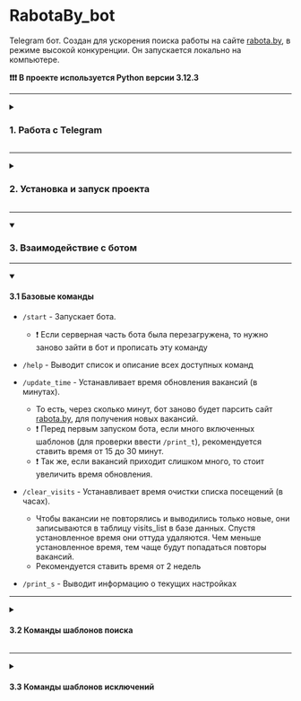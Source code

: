# RabotaBy_bot

Telegram бот. Создан для ускорения поиска работы на сайте [rabota.by](https://rabota.by/), в режиме высокой конкуренции.
Он запускается локально на компьютере.

**❗❗❗ В проекте используется Python версии 3.12.3**

--- 
<details>
<summary><h3> 1. Работа с Telegram </h3></summary>

#### Создаём своего бота в Telegram
[Инструкция](https://core.telegram.org/bots/features#creating-a-new-bot)

#### Создание меню специальных команд для работы с ботом
- Введите команду `/setcommands` в [BotFather](https://t.me/BotFather)
- Выберете бота, которому нужно добавить команды
- Скопируйте все команды из файла `list_commands.md` в чат с BotFather и отправьте

#### Загрузка аватарки бота
- Введите команду `/setuserpic` в [BotFather](https://t.me/BotFather)
- Загрузите картинку `rabotaBY.jpg` без сжатия

</details>

--- 
<details>
<summary><h3> 2. Установка и запуск проекта </h3></summary>

```sh
# CodeBerg
git clone https://codeberg.org/femto/RabotaBy_bot.git
# или GitHub
git clone https://github.com/AnDsergey13/RabotaBy_bot.git
```

#### Откройте папку с проектом
```sh
cd RabotaBy_bot
```

#### Создание виртуальной среды (Linux)
```sh
python -m venv .venv
```

#### Откройте в удобном редакторе файл `.venv/bin/activate` (Linux)
Добавьте в конец файла следующие переменные окружения для `Bash` оболочки
```sh
## Telegram.py

# Пример: API_TELEGRAM_KEY="1111111111:AВKnNB61ehWUKnNBehWUIFXhWic_b8KnNBhW"
API_TELEGRAM_KEY="ваш ключ"
export API_TELEGRAM_KEY

# Пример: USER_ID="121212121"
USER_ID="ваш ID в Telegram"
export USER_ID

## Data.py
DB_HOST="localhost"
export DB_HOST

DB_PORT="5432"
export DB_PORT

# Пример: DB_NAME="db_rabota_by_bot"
DB_NAME="имя создаваемой базы данных"
export DB_NAME

# Пример: DB_USER="postgres"
DB_USER="имя пользователя для базы данных"
export DB_USER

# Пример: DB_PASSWORD="1111111"
DB_PASSWORD="ваш пароль от базы данных"
export DB_PASSWORD
```
для `Fish` оболочки открываем файл `.venv/bin/activate.fish` и добавляем следующие строки
```sh
## Telegram.py
# Пример: set -x API_TELEGRAM_KEY "1111111111:AВKnNB61ehWUKnNBehWUIFXhWic_b8KnNBhW"
set -x API_TELEGRAM_KEY "ваш ключ"
# Пример: set -x USER_ID "121212121"
set -x USER_ID "ваш ID в Telegram"

# Data.py
set -x DB_HOST "localhost"
set -x DB_PORT "5432"
# Пример: set -x DB_NAME "db_rabota_by_bot"
set -x DB_NAME "имя создаваемой базы данных"
# Пример: set -x DB_USER "postgres"
set -x DB_USER "имя пользователя для базы данных"
# Пример: set -x DB_PASSWORD "1111111"
set -x DB_PASSWORD "ваш пароль от базы данных"
```

#### Активация виртуальной среды (Linux)
```sh
# bash
source .venv/bin/activate
# или fish
source .venv/bin/activate.fish
```

#### Установка необходимых зависимостей
```sh
pip install -r requirements.txt 
```

### Запуск программы
```sh
python Telegram.py
```
</details>

--- 
<details open>
<summary><h3> 3. Взаимодействие с ботом </h3></summary>

--- 

<details open>
<summary><h4> 3.1 Базовые команды </h4></summary>

- `/start` - Запускает бота. 
	- ❗ Если серверная часть бота была перезагружена, то нужно заново зайти в бот и прописать эту команду
- `/help` - Выводит список и описание всех доступных команд

- `/update_time` - Устанавливает время обновления вакансий (в минутах). 
	- То есть, через сколько минут, бот заново будет парсить сайт [rabota.by](https://rabota.by/), для получения новых вакансий.
	- ❗ Перед первым запуском бота, если много включенных шаблонов (для проверки ввести `/print_t`), рекомендуется ставить время от 15 до 30 минут.
	- ❗ Так же, если вакансий приходит слишком много, то стоит увеличить время обновления.
- `/clear_visits` - Устанавливает время очистки списка посещений (в часах).
	- Чтобы вакансии не повторялись и выводились только новые, они записываются в таблицу visits_list в базе данных. Спустя установленное время они оттуда удаляются. Чем меньше установленное время, тем чаще будут попадаться повторы вакансий.
	- Рекомендуется ставить время от 2 недель
- `/print_s` - Выводит информацию о текущих настройках
</details>

--- 

<details>
<summary><h4> 3.2 Команды шаблонов поиска </h4></summary>

*Шаблон поиска*, это url по которому будут искаться вакансии
- Пример url: https://rabota.by/search/vacancy?search_period=1&area=1002&experience=noExperience&search_field=name&search_field=company_name&search_field=description&text=manager&enable_snippets=false
	- Расшифровка примера. Поиск по:
		- Cлову "manager"
		- Вакансии только "за сутки"
		- Вакансии только "без опыта работы"
- Шаблон поиска можно получить, просто скопировав адресную строку в браузере

- `/add_t`- Добавить шаблон поиска, по которому нужно искать вакансии.
	- У каждого шаблона нужно указать слово-ключ. Оно необходимо для понимания, какой шаблон за что отвечает
	- Так же, для удобства, указанное слово-ключ будет выводиться в виде тега в боте.
	- Пример вывода: #manager
- `/del_t` - Удалить шаблон поиска по указанному номеру
	- Номер шаблона можно узнать командой `/print_t`
- `/state_t` - Установить состояние для шаблона для парсинга сайта
	- Есть 2 состояния шаблона
		- 1(или 🟢) - это значит, что по данному шаблону парсится сайт.
		- 0(или 🔴) - это значит, что по данному шаблону сайт не парсится.
	- По умолчанию, при добавлении нового шаблона поиска `/add_t`, значение устанавливается в 1(или 🟢)
- `/print_t` - Вывести все шаблоны поиска
</details>

--- 

<details>
<summary><h4> 3.3 Команды шаблонов исключений </h4></summary>

*Шаблон исключения*, это url вакансии, которая нежелательна для появления в боте
- При добавлении url исключения, рекомендуется удалить лишнее
	- Правильно https://rabota.by/vacancy/89010007
	- Не правильно https://rabota.by/vacancy/89010007?query=manager&hhtmFrom=vacancy_search_list

- `/add_b` - Добавить исключение в чёрный список
	- У каждого исключения нужно указать слово-ключ. Для удобства, обычно, это название вакансии и компании
	- Пример слово-ключа: `Manager -> Lenta GOG`
- `/del_b` - Удалить исключение из чёрного списка
	- Номер исключения можно узнать командой `/print_b`
- `/state_b` - Установить состояние для исключения
	- Есть 2 состояния для исключения
		- 1(или 🟢) - это значит, что по данное исключение включено.
		- 0(или 🔴) - это значит, что по данное исключение отключено. И по нему вакансии не фильтруются
	- По умолчанию, при добавлении нового исключения `/add_b`, значение устанавливается в 1(или 🟢)
- `/print_b` - Вывести все исключения из чёрного списка

</details>